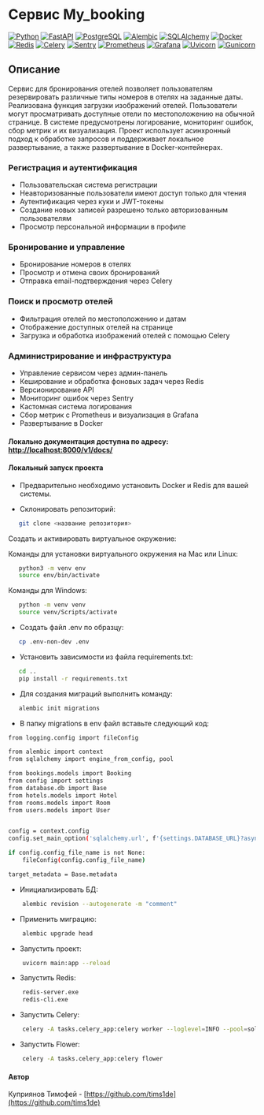 # Cервис My_booking

[![Python](https://img.shields.io/badge/-Python-464646?style=flat-square&logo=Python)](https://www.python.org/)
[![FastAPI](https://img.shields.io/badge/-FastAPI-464646?style=flat-square&logo=fastapi)](https://fastapi.tiangolo.com/)
[![PostgreSQL](https://img.shields.io/badge/-PostgreSQL-464646?style=flat-square&logo=PostgreSQL)](https://www.postgresql.org/)
[![Alembic](https://img.shields.io/badge/-Alembic-464646?style=flat-square&logo=Alembic)](https://alembic.sqlalchemy.org/en/latest/)
[![SQLAlchemy](https://img.shields.io/badge/-SQLAlchemy-464646?style=flat-square&logo=SQLAlchemy)](https://www.sqlalchemy.org/)
[![Docker](https://img.shields.io/badge/-Docker-464646?style=flat-square&logo=docker)](https://www.docker.com/)
[![Redis](https://img.shields.io/badge/-Redis-464646?style=flat-square&logo=Redis)](https://redis.io/)
[![Celery](https://img.shields.io/badge/-Celery-464646?style=flat-square&logo=Celery)](https://docs.celeryq.dev/en/stable/)
[![Sentry](https://img.shields.io/badge/-Sentry-464646?style=flat-square&logo=Sentry)](https://sentry.io/welcome/)
[![Prometheus](https://img.shields.io/badge/-Prometheus-464646?style=flat-square&logo=Prometheus)](https://prometheus.io/)
[![Grafana](https://img.shields.io/badge/-Grafana-464646?style=flat-square&logo=Grafana)](https://grafana.com/)
[![Uvicorn](https://img.shields.io/badge/-Uvicorn-464646?style=flat-square&logo=uvicorn)](https://www.uvicorn.org/)
[![Gunicorn](https://img.shields.io/badge/-Gunicorn-464646?style=flat-square&logo=gunicorn)](https://gunicorn.org/)

## Описание

Сервис для бронирования отелей позволяет пользователям резервировать различные типы номеров в отелях на заданные даты. Реализована функция загрузки изображений отелей. Пользователи могут просматривать доступные отели по местоположению на обычной странице. В системе предусмотрены логирование, мониторинг ошибок, сбор метрик и их визуализация. Проект использует асинхронный подход к обработке запросов и поддерживает локальное развертывание, а также развертывание в Docker-контейнерах.

### Регистрация и аутентификация

- Пользовательская система регистрации
- Неавторизованные пользователи имеют доступ только для чтения
- Аутентификация через куки и JWT-токены
- Создание новых записей разрешено только авторизованным пользователям
- Просмотр персональной информации в профиле

### Бронирование и управление

- Бронирование номеров в отелях
- Просмотр и отмена своих бронирований
- Отправка email-подтверждения через Celery

### Поиск и просмотр отелей

- Фильтрация отелей по местоположению и датам
- Отображение доступных отелей на странице
- Загрузка и обработка изображений отелей с помощью Celery

### Администрирование и инфраструктура

- Управление сервисом через админ-панель
- Кеширование и обработка фоновых задач через Redis
- Версионирование API
- Мониторинг ошибок через Sentry
- Кастомная система логирования
- Сбор метрик с Prometheus и визуализация в Grafana
- Развертывание в Docker

#### Локально документация доступна по адресу: <http://localhost:8000/v1/docs/>

#### Локальный запуск проекта

- Предварительно необходимо установить Docker и Redis для вашей системы.

- Склонировать репозиторий:

```bash
   git clone <название репозитория>
```

Cоздать и активировать виртуальное окружение:

Команды для установки виртуального окружения на Mac или Linux:

```bash
   python3 -m venv env
   source env/bin/activate
```

Команды для Windows:

```bash
   python -m venv venv
   source venv/Scripts/activate
```

- Создать файл .env по образцу:

```bash
   cp .env-non-dev .env
```

- Установить зависимости из файла requirements.txt:

```bash
   cd ..
   pip install -r requirements.txt
```

- Для создания миграций выполнить команду:

```bash
   alembic init migrations
```

- В папку migrations в env файл вставьте следующий код:

```bash
from logging.config import fileConfig

from alembic import context
from sqlalchemy import engine_from_config, pool

from bookings.models import Booking
from config import settings
from database.db import Base
from hotels.models import Hotel
from rooms.models import Room
from users.models import User


config = context.config
config.set_main_option('sqlalchemy.url', f'{settings.DATABASE_URL}?async_fallback=True')

if config.config_file_name is not None:
    fileConfig(config.config_file_name)

target_metadata = Base.metadata
```

- Инициализировать БД:

``` bash
    alembic revision --autogenerate -m "comment"  
```

- Применить миграцию:

``` bash
    alembic upgrade head 
```

- Запустить проект:

``` bash
    uvicorn main:app --reload   
```

- Запустить Redis:

``` bash
    redis-server.exe
    redis-cli.exe
```

- Запустить Celery:

``` bash
    celery -A tasks.celery_app:celery worker --loglevel=INFO --pool=solo
```

- Запустить Flower:

``` bash
    celery -A tasks.celery_app:celery flower
```

#### Автор

Куприянов Тимофей - [https://github.com/tims1de](https://github.com/tims1de)
